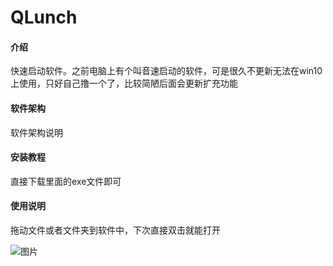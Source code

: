 # QLunch

#### 介绍
快速启动软件。之前电脑上有个叫音速启动的软件，可是很久不更新无法在win10上使用，只好自己撸一个了，比较简陋后面会更新扩充功能 

#### 软件架构
软件架构说明


#### 安装教程
直接下载里面的exe文件即可

#### 使用说明
拖动文件或者文件夹到软件中，下次直接双击就能打开


![图片](https://github.com/sysdzw/QLunch/assets/7876919/357fd6c4-358a-4d71-aad7-07ab2ee3b1db)
